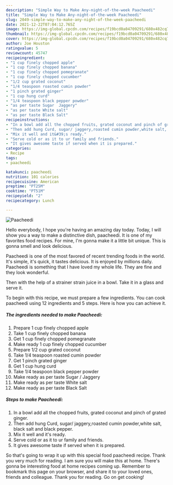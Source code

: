 ```yaml
---
description: "Simple Way to Make Any-night-of-the-week Paacheedi"
title: "Simple Way to Make Any-night-of-the-week Paacheedi"
slug: 2049-simple-way-to-make-any-night-of-the-week-paacheedi
date: 2021-12-22T07:04:12.765Z
image: https://img-global.cpcdn.com/recipes/f19bcd0a04709291/680x482cq70/paacheedi-recipe-main-photo.jpg
thumbnail: https://img-global.cpcdn.com/recipes/f19bcd0a04709291/680x482cq70/paacheedi-recipe-main-photo.jpg
cover: https://img-global.cpcdn.com/recipes/f19bcd0a04709291/680x482cq70/paacheedi-recipe-main-photo.jpg
author: Joe Houston
ratingvalue: 5
reviewcount: 45747
recipeingredient:
- "1 cup finely chopped apple"
- "1 cup finely chopped banana"
- "1 cup finely chopped pomegranate"
- "1 cup finely chopped cucumber"
- "1/2 cup grated coconut"
- "1/4 teaspoon roasted cumin powder"
- "1 pinch grated ginger"
- "1 cup hung curd"
- "1/4 teaspoon black pepper powder"
- "as per taste Sugar  Jaggery"
- "as per taste White salt"
- "as per taste Black Salt"
recipeinstructions:
- "In a bowl add all the chopped fruits, grated coconut and pinch of grated ginger."
- "Then add hung Curd, sugar/ jaggery,roasted cumin powder,white salt, black salt and black pepper."
- "Mix it well and it&#39;s ready."
- "Serve cold or as it to ur family and friends."
- "It gives awesome taste if served when it is prepared."
categories:
- Recipe
tags:
- paacheedi

katakunci: paacheedi 
nutrition: 101 calories
recipecuisine: American
preptime: "PT25M"
cooktime: "PT51M"
recipeyield: "2"
recipecategory: Lunch

---
```



![Paacheedi](https://img-global.cpcdn.com/recipes/f19bcd0a04709291/680x482cq70/paacheedi-recipe-main-photo.jpg)

Hello everybody, I hope you're having an amazing day today. Today, I will show you a way to make a distinctive dish, paacheedi. It is one of my favorites food recipes. For mine, I'm gonna make it a little bit unique. This is gonna smell and look delicious.

Paacheedi is one of the most favored of recent trending foods in the world. It's simple, it's quick, it tastes delicious. It is enjoyed by millions daily. Paacheedi is something that I have loved my whole life. They are fine and they look wonderful.

Then with the help of a strainer strain juice in a bowl. Take it in a glass and serve it.


To begin with this recipe, we must prepare a few ingredients. You can cook paacheedi using 12 ingredients and 5 steps. Here is how you can achieve it.

<!--inarticleads1-->

##### The ingredients needed to make Paacheedi:

1. Prepare 1 cup finely chopped apple
1. Take 1 cup finely chopped banana
1. Get 1 cup finely chopped pomegranate
1. Make ready 1 cup finely chopped cucumber
1. Prepare 1/2 cup grated coconut
1. Take 1/4 teaspoon roasted cumin powder
1. Get 1 pinch grated ginger
1. Get 1 cup hung curd
1. Take 1/4 teaspoon black pepper powder
1. Make ready as per taste Sugar / Jaggery
1. Make ready as per taste White salt
1. Make ready as per taste Black Salt




<!--inarticleads2-->

##### Steps to make Paacheedi:

1. In a bowl add all the chopped fruits, grated coconut and pinch of grated ginger.
1. Then add hung Curd, sugar/ jaggery,roasted cumin powder,white salt, black salt and black pepper.
1. Mix it well and it&#39;s ready.
1. Serve cold or as it to ur family and friends.
1. It gives awesome taste if served when it is prepared.




So that's going to wrap it up with this special food paacheedi recipe. Thank you very much for reading. I am sure you will make this at home. There's gonna be interesting food at home recipes coming up. Remember to bookmark this page on your browser, and share it to your loved ones, friends and colleague. Thank you for reading. Go on get cooking!
